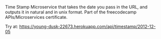 Time Stamp Microservice that takes the date you pass in the URL, and outputs it in natural and in unix format.
Part of the freecodecamp APIs/Microservices certificate.

Try at: https://young-dusk-22673.herokuapp.com/api/timestamp/2012-12-05
